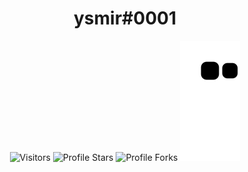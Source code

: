 <h1 align="center">ysmir#0001</h1>

<p align="center"><img src="https://gpvc.arturio.dev/ysmirr" alt="Visitors"></a>
<img src="https://img.shields.io/badge/dynamic/json?&label=Total%20Stars&color=bb2527&style=flat&style=for-the-badge&query=%24.stars&url=https://api.github-star-counter.workers.dev/user/ysmirr" alt="Profile Stars"></a>
<img src="https://img.shields.io/badge/dynamic/json?&label=Total%20Forks&color=bb2527&style=flat&style=for-the-badge&query=%24.forks&url=https://api.github-star-counter.workers.dev/user/ysmirr" alt="Profile Forks"></a>
<img src="https://github.com/rafaballerini/rafaballerini/blob/output/github-contribution-grid-snake.svg" alt="sneke"></a>
</p>
